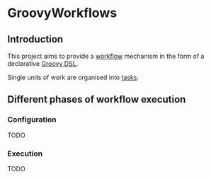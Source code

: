 # GroovyWorkflows

## Introduction

This project aims to provide a [workflow](https://en.wikipedia.org/wiki/Workflow) mechanism in the form of a
declarative [Groovy DSL](https://groovy-lang.org).

Single units of work are organised into [tasks](/docs/tasks.md).

## Different phases of workflow execution

### Configuration

TODO

### Execution

TODO

